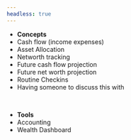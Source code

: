 ```yaml
---
headless: true
---
```


- **Concepts**
- Cash flow (income expenses)
- Asset Allocation
- Networth tracking
- Future cash flow projection
- Future net worth projection
- Routine Checkins
- Having someone to discuss this with

<br />

- **Tools**
- Accounting
- Wealth Dashboard
<br />
